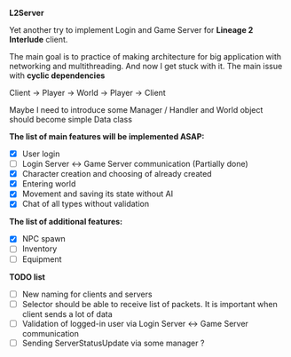 **L2Server**

Yet another try to implement Login and Game Server for **Lineage 2 Interlude** client.

The main goal is to practice of making architecture for big application with networking and multithreading. And now I
get stuck with it. The main issue with **cyclic dependencies**

Client -> Player -> World -> Player -> Client

Maybe I need to introduce some Manager / Handler and World object should become simple Data class

**The list of main features will be implemented ASAP:**
- [X] User login
- [ ] Login Server <-> Game Server communication (Partially done)
- [X] Character creation and choosing of already created
- [X] Entering world
- [X] Movement and saving its state without AI
- [X] Chat of all types without validation

**The list of additional features:**
- [x] NPC spawn
- [ ] Inventory
- [ ] Equipment

**TODO list**
- [ ] New naming for clients and servers
- [ ] Selector should be able to receive list of packets. It is important when client sends a lot of data
- [ ] Validation of logged-in user via Login Server <-> Game Server communication
- [ ] Sending ServerStatusUpdate via some manager ?